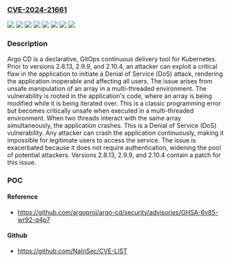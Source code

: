 ### [CVE-2024-21661](https://cve.mitre.org/cgi-bin/cvename.cgi?name=CVE-2024-21661)
![](https://img.shields.io/static/v1?label=Product&message=argo-cd&color=blue)
![](https://img.shields.io/static/v1?label=Version&message=%3C%202.8.13%20&color=brightgreen)
![](https://img.shields.io/static/v1?label=Version&message=%3E%3D%202.10.0%2C%20%3C%202.10.4%20&color=brightgreen)
![](https://img.shields.io/static/v1?label=Version&message=%3E%3D%202.9.0%2C%20%3C%202.9.9%20&color=brightgreen)
![](https://img.shields.io/static/v1?label=Version&message=0%20&color=brightgreen)
![](https://img.shields.io/static/v1?label=Version&message=2.10.0%20&color=brightgreen)
![](https://img.shields.io/static/v1?label=Version&message=2.9.0%20&color=brightgreen)
![](https://img.shields.io/static/v1?label=Vulnerability&message=CWE-787%3A%20Out-of-bounds%20Write&color=brightgreen)

### Description

Argo CD is a declarative, GitOps continuous delivery tool for Kubernetes. Prior to versions 2.8.13, 2.9.9, and 2.10.4, an attacker can exploit a critical flaw in the application to initiate a Denial of Service (DoS) attack, rendering the application inoperable and affecting all users. The issue arises from unsafe manipulation of an array in a multi-threaded environment. The vulnerability is rooted in the application's code, where an array is being modified while it is being iterated over. This is a classic programming error but becomes critically unsafe when executed in a multi-threaded environment. When two threads interact with the same array simultaneously, the application crashes. This is a Denial of Service (DoS) vulnerability. Any attacker can crash the application continuously, making it impossible for legitimate users to access the service. The issue is exacerbated because it does not require authentication, widening the pool of potential attackers. Versions 2.8.13, 2.9.9, and 2.10.4 contain a patch for this issue.

### POC

#### Reference
- https://github.com/argoproj/argo-cd/security/advisories/GHSA-6v85-wr92-q4p7

#### Github
- https://github.com/NaInSec/CVE-LIST

